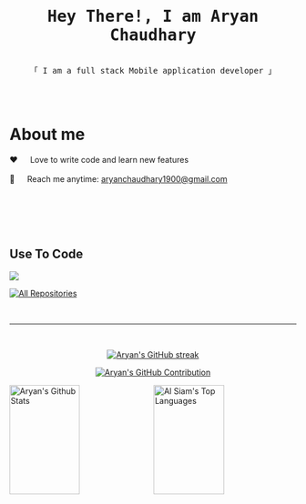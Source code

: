 
<h1 align="center">
        <samp> Hey There!, I am
                <b><a>Aryan Chaudhary</a></b>
        </samp>
</h1>


<p align="center"> 
  <samp>
    <br>
    「 I am a full stack Mobile application developer 」
    <br>
    <br>
  </samp>
</p>

<br />

<!-- About Section -->
 # About me
 
<p>
  
 ❤️ &emsp; Love to write code and learn new features<br/><br/>
 📧 &emsp; Reach me anytime: aryanchaudhary1900@gmail.com<br/><br/>

</p>

<br/>
<br/>
<br/>

## Use To Code
<a href="#">
    <img src="https://skillicons.dev/icons?i=androidstudio,flutter,firebase,kotlin,vscode,dart,cpp,java,py,html,css,js,git,github,linux,figmar&theme=dark" />
  </a>

<br/>


<p align="left">
  <a href="https://github.com/AryanC19?tab=repositories" target="_blank"><img alt="All Repositories" title="All Repositories" src="https://img.shields.io/badge/-All%20Repos-2962FF?style=for-the-badge&logo=koding&logoColor=white"/></a>
</p>

<br/>
<hr/>
<br/>

<p align="center">
  <a href="https://github.com/AryanC19">
    <img src="https://github-readme-streak-stats.herokuapp.com/?user=AryanC19&theme=radical&border=7F3FBF&background=0D1117" alt="Aryan's GitHub streak"/>
  </a>
</p>

<p align="center">
  <a href="https://github.com/AryanC19">
    <img src="https://github-profile-summary-cards.vercel.app/api/cards/profile-details?username=AryanC19&theme=radical" alt="Aryan's GitHub Contribution"/>
  </a>
</p>

<a> 
    <a href="https://github.com/AryanC19"><img alt="Aryan's Github Stats" src="https://denvercoder1-github-readme-stats.vercel.app/api?username=AryanC19&show_icons=true&count_private=true&theme=react&border_color=7F3FBF&bg_color=0D1117&title_color=F85D7F&icon_color=F8D866" height="192px" width="49.5%"/></a>
  <a href="https://github.com/AryanC19"><img alt="Al Siam's Top Languages" src="https://denvercoder1-github-readme-stats.vercel.app/api/top-langs/?username=AryanC19&langs_count=8&layout=compact&theme=react&border_color=7F3FBF&bg_color=0D1117&title_color=F85D7F&icon_color=F8D866" height="192px" width="49.5%"/></a>
  <br/>
</a>

